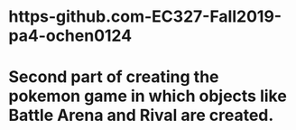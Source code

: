 # https-github.com-EC327-Fall2019-pa4-ochen0124
# Second part of creating the pokemon game in which objects like Battle Arena and Rival are created. 

